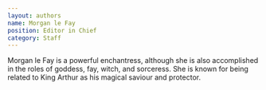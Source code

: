 ```yaml
---
layout: authors
name: Morgan le Fay
position: Editor in Chief
category: Staff
---
```


Morgan le Fay is a powerful enchantress, although she is also accomplished in
the roles of goddess, fay, witch, and sorceress. She is known for being related
to King Arthur as his magical saviour and protector.

